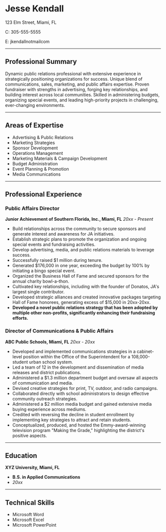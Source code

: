 # Jesse Kendall

123 Elm Street, Miami, FL

C: 305-555-5555

E: jkendallnotmailcom

---

## Professional Summary

Dynamic public relations professional with extensive experience in strategically positioning organizations for success. Unique blend of communications, sales, marketing, and public affairs expertise. Proven fundraiser with strengths in advertising, forging key relationships, and building interest across local communities. Skilled in administering budgets, organizing special events, and leading high-priority projects in challenging, ever-changing environments.

---

## Areas of Expertise

- Advertising & Public Relations
- Marketing Strategies
- Sponsor Development
- Operations Management
- Marketing Materials & Campaign Development
- Budget Administration
- Event Planning & Promotion
- Media Communications

---

## Professional Experience

### Public Affairs Director
**Junior Achievement of Southern Florida, Inc., Miami, FL**
*20xx - Present*

- Build relationships across the community to secure sponsors and generate interest and awareness for JA initiatives.
- Establish strategic plans to promote the organization and ongoing special events and fundraising activities.
- Develop advertising, media, and public relations materials to leverage success.
- Successfully raised $1 million during tenure.
- Generated $176,000 in one year, exceeding the budget by 100% by initiating a bingo special event.
- Organized the Business Hall of Fame and secured sponsors for the annual charity bowl-a-thon.
- Cultivated key relationships, including with the founder of Donatos, JA's largest single contributor.
- Developed strategic alliances and created innovative packages targeting Hall of Fame honorees, generating excess of $15,000 in 20xx-20xx.
- **Developed a novel public relations strategy that has been adopted by multiple other non-profits, significantly enhancing their fundraising efforts.**

### Director of Communications & Public Affairs
**ABC Public Schools, Miami, FL**
*20xx - 20xx*

- Developed and implemented communications strategies in a cabinet-level position within the Office of the Superintendent for a 108,000-student urban school system.
- Led a team of 12 in the development and dissemination of media releases and district publications.
- Administered a $1.3 million department budget and oversaw all aspects of communication and media.
- Devised creative strategies for print, TV, outdoor, and radio campaigns.
- Collaborated directly with school administrators to design effective community outreach strategies.
- Administered a $2 million media budget and gained extensive media buying experience across mediums.
- Credited with reversing the decline in student enrollment by implementing key strategies to attract and retain students.
- Conceptualized, produced, and hosted the Emmy-award-winning television program "Making the Grade," highlighting the district's positive aspects.

---

## Education

**XYZ University, Miami, FL**

- **B.S. in Applied Communications**
- *20xx*

---

## Technical Skills

- Microsoft Word
- Microsoft Excel
- Microsoft PowerPoint
